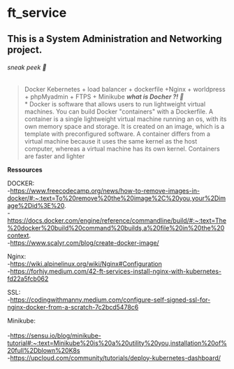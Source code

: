 # ft_service
## This is a System Administration and Networking project.

###### sneak peek :monocle_face:
  > Docker Kebernetes + load balancer + dockerfile +Nginx + worldpress + phpMyadmin + FTPS + Minikube
   ***what is Docher ?! :thought_balloon:***
<br> * Docker is software that allows users to run lightweight virtual machines. You can build Docker "containers" with a Dockerfile. A container is a single lightweight virtual machine running an os, with its own memory space and storage. It is created on an image, which is a template with preconfigured software. A container differs from a virtual machine because it uses the same kernel as the host computer, whereas a virtual machine has its own kernel. Containers are faster and lighter

**Ressources**


DOCKER: 
     <br> -https://www.freecodecamp.org/news/how-to-remove-images-in-docker/#:~:text=To%20remove%20the%20image%2C%20you,your%2Dimage%2Did%3E%20.
     <br> -https://docs.docker.com/engine/reference/commandline/build/#:~:text=The%20docker%20build%20command%20builds,a%20file%20in%20the%20context.
     <br> -https://www.scalyr.com/blog/create-docker-image/

Nginx: 
      <br> -https://wiki.alpinelinux.org/wiki/Nginx#Configuration
      <br> -https://forhjy.medium.com/42-ft-services-install-nginx-with-kubernetes-fd22a5fcb062
 
 
 SSL: 
      <br> -https://codingwithmanny.medium.com/configure-self-signed-ssl-for-nginx-docker-from-a-scratch-7c2bcd5478c6
 
 
 Minikube: 
     <br>  <br> -https://sensu.io/blog/minikube-tutorial#:~:text=Minikube%20is%20a%20utility%20you,installation%20of%20full%2Dblown%20K8s
     <br> -https://upcloud.com/community/tutorials/deploy-kubernetes-dashboard/
